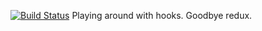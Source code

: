 [![Build Status](https://dev.azure.com/v-mermil/PipelinePractice/_apis/build/status/mercedesgm.hooks-todo?branchName=master)](https://dev.azure.com/v-mermil/PipelinePractice/_build/latest?definitionId=1&branchName=master)
Playing around with hooks. Goodbye redux.
